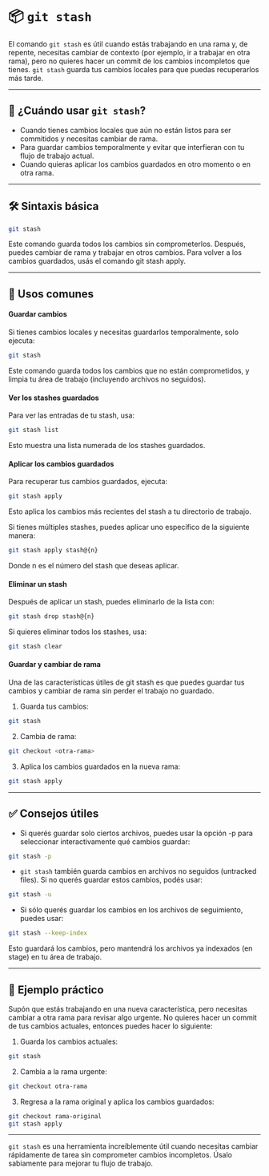 # 📦 `git stash`

El comando `git stash` es útil cuando estás trabajando en una rama y, de repente, necesitas cambiar de contexto (por ejemplo, ir a trabajar en otra rama), pero no quieres hacer un commit de los cambios incompletos que tienes. `git stash` guarda tus cambios locales para que puedas recuperarlos más tarde.

---

## 🧠 ¿Cuándo usar `git stash`?

- Cuando tienes cambios locales que aún no están listos para ser commitidos y necesitas cambiar de rama.
- Para guardar cambios temporalmente y evitar que interfieran con tu flujo de trabajo actual.
- Cuando quieras aplicar los cambios guardados en otro momento o en otra rama.

---

## 🛠️ Sintaxis básica

```bash
git stash
```
Este comando guarda todos los cambios sin comprometerlos. Después, puedes cambiar de rama y trabajar en otros cambios. Para volver a los cambios guardados, usás el comando git stash apply.

---

## 📌 Usos comunes
#### Guardar cambios

Si tienes cambios locales y necesitas guardarlos temporalmente, solo ejecuta:
```bash
git stash
```
Este comando guarda todos los cambios que no están comprometidos, y limpia tu área de trabajo (incluyendo archivos no seguidos).

#### Ver los stashes guardados
Para ver las entradas de tu stash, usa:
```bash
git stash list
```
Esto muestra una lista numerada de los stashes guardados.

#### Aplicar los cambios guardados
Para recuperar tus cambios guardados, ejecuta:
```bash
git stash apply
```

Esto aplica los cambios más recientes del stash a tu directorio de trabajo.

Si tienes múltiples stashes, puedes aplicar uno específico de la siguiente manera:
```bash
git stash apply stash@{n}
```
Donde n es el número del stash que deseas aplicar.

#### Eliminar un stash

Después de aplicar un stash, puedes eliminarlo de la lista con:

```bash
git stash drop stash@{n}
```

Si quieres eliminar todos los stashes, usa:
```bash
git stash clear
```

#### Guardar y cambiar de rama

Una de las características útiles de git stash es que puedes guardar tus cambios y cambiar de rama sin perder el trabajo no guardado.

1. Guarda tus cambios:
```bash 
git stash
```
2. Cambia de rama:
```bash 
git checkout <otra-rama>
```
3. Aplica los cambios guardados en la nueva rama:
```bash 
git stash apply
```

---


## ✅ Consejos útiles
* Si querés guardar solo ciertos archivos, puedes usar la opción -p para seleccionar interactivamente qué cambios guardar:
```bash 
git stash -p
```

* `git stash` también guarda cambios en archivos no seguidos (untracked files). Si no querés guardar estos cambios, podés usar:
```bash 
git stash -u
```
* Si sólo querés guardar los cambios en los archivos de seguimiento, puedes usar:
```bash 
git stash --keep-index
```
Esto guardará los cambios, pero mantendrá los archivos ya indexados (en stage) en tu área de trabajo.


---


## 🧪 Ejemplo práctico
Supón que estás trabajando en una nueva característica, pero necesitas cambiar a otra rama para revisar algo urgente. No quieres hacer un commit de tus cambios actuales, entonces puedes hacer lo siguiente:

1. Guarda los cambios actuales:
```bash 
git stash
```

2. Cambia a la rama urgente:
```bash 
git checkout otra-rama
```

3. Regresa a la rama original y aplica los cambios guardados:
```bash 
git checkout rama-original
git stash apply
```

---


`git stash` es una herramienta increíblemente útil cuando necesitas cambiar rápidamente de tarea sin comprometer cambios incompletos. Úsalo sabiamente para mejorar tu flujo de trabajo.


